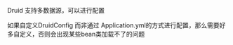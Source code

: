 



Druid 支持多数据源，可以进行配置


如果自定义DruidConfig 而非通过 Application.yml的方式进行配置，那么需要好多自定义，否则会出现某些bean类加载不了的问题